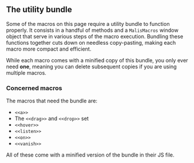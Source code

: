 ## The utility bundle ##

Some of the macros on this page require a utility bundle to function properly.
It consists in a handful of methods and a `MalisMacros` window object that serve in various steps of the macro execution.
Bundling these functions together cuts down on needless copy-pasting, making each macro more compact and efficient.

While each macro comes with a minified copy of this bundle, you only ever need <b>one</b>, meaning you can delete subsequent copies if you are using multiple macros.

### Concerned macros ###

The macros that need the bundle are: 

* `<<a>>`
* The `<<drag>>` and `<<drop>>` set
* `<<hover>>`
* `<<listen>>`
* `<<on>>`
* `<<vanish>>`

All of these come with a minified version of the bundle in their JS file.
